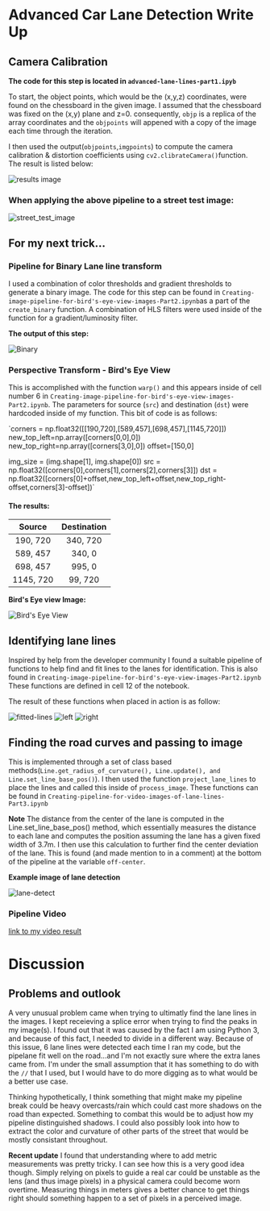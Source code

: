
# Advanced Car Lane Detection Write Up

## Camera Calibration

**The code for this step is located in `advanced-lane-lines-part1.ipyb`**

To start, the object points, which would be the (x,y,z) coordinates, were found on the chessboard in the given image. I assumed that the chessboard was fixed on the (x,y) plane and z=0. consequently, `objp` is a replica of the array coordinates and the `objpoints` will appened with a copy of the image each time through the iteration. 

I then used the output(`objpoints`,`imgpoints`) to compute the camera calibration & distortion coefficients using `cv2.clibrateCamera()`function. The result is listed below:

![results image](write-up-images/camera-calib-result.png)

### When applying the above pipeline to a street test image:

![street_test_image](output_images/part2/undistored_straight_lines1.jpg)

## For my next trick...

### Pipeline for Binary Lane line transform

I used a combination of color thresholds and gradient thresholds to generate a binary image. The code for this step can be found in `Creating-image-pipeline-for-bird's-eye-view-images-Part2.ipynb`as a part of the `create_binary` function. A combination of HLS filters were used inside of the function for a gradient/luminosity filter.

**The output of this step:**

![Binary](output_images/part2/binary.jpg)

### Perspective Transform - Bird's Eye View

This is accomplished with the function `warp()` and this appears inside of cell number 6 in `Creating-image-pipeline-for-bird's-eye-view-images-Part2.ipynb`. The parameters for source (`src`) and destination (`dst`) were hardcoded inside of my function. This bit of code is as follows:

`corners = np.float32([[190,720],[589,457],[698,457],[1145,720]])
   new_top_left=np.array([corners[0,0],0])
   new_top_right=np.array([corners[3,0],0])
   offset=[150,0]
    
   img_size = (img.shape[1], img.shape[0])
   src = np.float32([corners[0],corners[1],corners[2],corners[3]])
   dst = np.float32([corners[0]+offset,new_top_left+offset,new_top_right-offset,corners[3]-offset])`

#### The results:

| Source        | Destination   | 
|:-------------:|:-------------:| 
| 190, 720      | 340, 720      | 
| 589, 457      | 340, 0        |
| 698, 457      | 995, 0        |
| 1145, 720     | 99, 720       |

**Bird's Eye view Image:**

![Bird's Eye View](write-up-images/bird-eye.png)

## Identifying lane lines

Inspired by help from the developer community I found a suitable pipeline of functions to help find and fit lines to the lanes for identification. This is also found in `Creating-image-pipeline-for-bird's-eye-view-images-Part2.ipynb` These functions are defined in cell 12 of the notebook.

The result of these functions when placed in action is as follow:

![fitted-lines](output_images/part2/fitted_lines.jpg)
![left](output_images/part2/left_line.jpg)
![right](output_images/part2/right_line.jpg)

## Finding the road curves and passing to image

This is implemented through a set of class based methods(`Line.get_radius_of_curvature(), Line.update(), and Line.set_line_base_pos()`). I then used the function `project_lane_lines` to place the lines and called this inside of `process_image`. These functions can be found in `Creating-pipeline-for-video-images-of-lane-lines-Part3.ipynb`

**Note** The distance from the center of the lane is computed in the Line.set_line_base_pos() method, which essentially measures the distance to each lane and computes the position assuming the lane has a given fixed width of 3.7m. I then use this calculation to further find the center deviation of the lane. This is found (and made mention to in a comment) at the bottom of the pipeline at the variable `off-center`.

**Example image of lane detection**

![lane-detect](write-up-images/road-image.png)

### Pipeline Video
[link to my video result](https://youtu.be/4YqdaEM-79I)

# Discussion

## Problems and outlook

A very unusual problem came when trying to ultimatly find the lane lines in the images. I kept receieving a splice error when trying to find the peaks in my image(s). I found out that it was caused by the fact I am using Python 3, and because of this fact, I needed to divide in a different way. Because of this issue, 6 lane lines were detected each time I ran my code, but the pipelane fit well on the road...and I'm not exactly sure where the extra lanes came from. I'm under the small assumption that it has something to do with the `//` that I used, but I would have to do more digging as to what would be a better use case.

Thinking hypothetically, I think something that might make my pipeline break could be heavy overcasts/rain which could cast more shadows on the road than expected. Something to combat this would be to adjust how my pipeline distinguished shadows. I could also possibly look into how to extract the color and curvature of other parts of the street that would be mostly consistant throughout. 

**Recent update** I found that understanding where to add metric measurements was pretty tricky. I can see how this is a very good idea though. Simply relying on pixels to guide a real car could be unstable as the lens (and thus image pixels) in a physical camera could become worn overtime. Measuring things in meters gives a better chance to get things right should something happen to a set of pixels in a perceived image.
